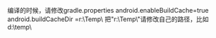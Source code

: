 编译的时候，请修改gradle.properties
android.enableBuildCache=true
android.buildCacheDir =r:\\Temp\\
把"r:\\Temp\\"请修改自己的路径，比如d:\\temp\\


